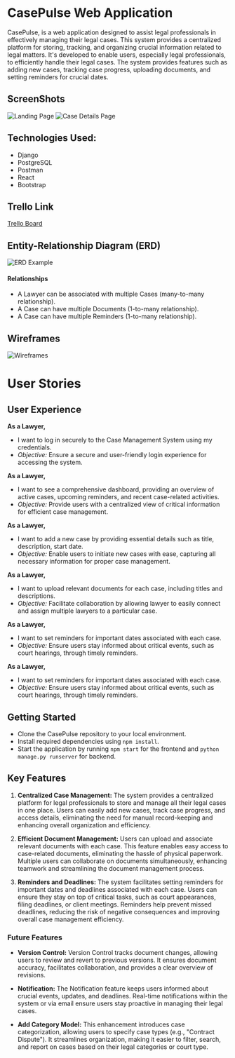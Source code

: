 # CasePulse Web Application

CasePulse, is a web application designed to assist legal professionals in effectively managing their legal cases.  This system provides a centralized platform for storing, tracking, and organizing crucial information related to legal matters. It's developed to enable users, especially legal professionals, to efficiently handle their legal cases. The system provides features such as adding new cases, tracking case progress, uploading documents, and setting reminders for crucial dates.


## ScreenShots

![Landing Page](https://imgur.com/a/WiFV3pb.png)
![Case Details Page](https://imgur.com/a/GGYzoZ8)


## Technologies Used:
- Django
- PostgreSQL
- Postman
- React
- Bootstrap


## Trello Link
[Trello Board](https://trello.com/invite/b/dqUli0cW/ATTI85454b6de5429cc1e12b1b346d30b7915A282A39/sei7-project-4)

## Entity-Relationship Diagram (ERD)

![ERD Example](https://imgur.com/a/J0WGq94)


#### Relationships
- A Lawyer can be associated with multiple Cases (many-to-many relationship).
- A Case can have multiple Documents (1-to-many relationship).
- A Case can have multiple Reminders (1-to-many relationship).

## Wireframes

![Wireframes](https://imgur.com/a/8etEJ7D)

# User Stories

## User Experience
 **As a Lawyer,**
   - I want to log in securely to the Case Management System using my credentials.
   - *Objective:* Ensure a secure and user-friendly login experience for accessing the system.

 **As a Lawyer,**
   - I want to see a comprehensive dashboard, providing an overview of active cases, upcoming reminders, and recent case-related activities.
   - *Objective:* Provide users with a centralized view of critical information for efficient case management.

 **As a Lawyer,**
   - I want to add a new case by providing essential details such as title, description, start date.
   - *Objective:* Enable users to initiate new cases with ease, capturing all necessary information for proper case management.

 **As a Lawyer,**
   - I want to upload relevant documents for each case, including titles and descriptions.
   - *Objective:* Facilitate collaboration by allowing lawyer to easily connect and assign multiple lawyers to a particular case.

 **As a Lawyer,**
   - I want to set reminders for important dates associated with each case.
   - *Objective:* Ensure users stay informed about critical events, such as court hearings, through timely reminders.

 **As a Lawyer,**
   - I want to set reminders for important dates associated with each case.
   - *Objective:* Ensure users stay informed about critical events, such as court hearings, through timely reminders.


## Getting Started

- Clone the CasePulse repository to your local environment.
- Install required dependencies using `npm install`.
- Start the application by running `npm start` for the frontend and `python manage.py runserver` for backend.

## Key Features

1. **Centralized Case Management:** The system provides a centralized platform for legal professionals to store and manage all their legal cases in one place. Users can easily add new cases, track case progress, and access details, eliminating the need for manual record-keeping and enhancing overall organization and efficiency.

2. **Efficient Document Management:** Users can upload and associate relevant documents with each case. This feature enables easy access to case-related documents, eliminating the hassle of physical paperwork. Multiple users can collaborate on documents simultaneously, enhancing teamwork and streamlining the document management process.

3. **Reminders and Deadlines:** The system facilitates setting reminders for important dates and deadlines associated with each case. Users can ensure they stay on top of critical tasks, such as court appearances, filing deadlines, or client meetings. Reminders help prevent missed deadlines, reducing the risk of negative consequences and improving overall case management efficiency.



### Future Features

- **Version Control:** Version Control tracks document changes, allowing users to review and revert to previous versions. It ensures document accuracy, facilitates collaboration, and provides a clear overview of revisions.

- **Notification:** The Notification feature keeps users informed about crucial events, updates, and deadlines. Real-time notifications within the system or via email ensure users stay proactive in managing their legal cases.

- **Add Category Model:**  This enhancement introduces case categorization, allowing users to specify case types (e.g., "Contract Dispute"). It streamlines organization, making it easier to filter, search, and report on cases based on their legal categories or court type.

